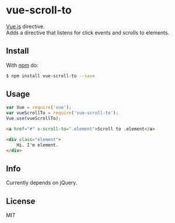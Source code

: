 # vue-scroll-to

[Vue.js](https://github.com/vuejs/vue) directive.  
Adds a directive that listens for click events and scrolls to elements.

## Install

With [npm](http://npmjs.org) do:

```bash
$ npm install vue-scroll-to --save
```

## Usage

```js
var Vue = require('vue');
var vueScrollTo = require('vue-scroll-to');
Vue.use(vueScrollTo);
```

```html
<a href="#" v-scroll-to=".element">Scroll to .element</a>

<div class="element">
    Hi. I'm element.
</div>
```

## Info

Currently depends on jQuery.

## License

MIT
